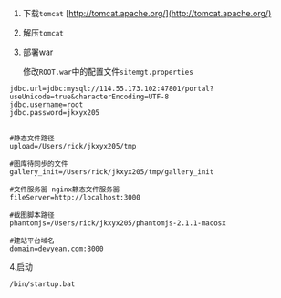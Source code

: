 1. 下载`tomcat` [http://tomcat.apache.org/](http://tomcat.apache.org/)
2. 解压`tomcat`
3. 部署war

   修改`ROOT.war`中的配置文件`sitemgt.properties`

```
jdbc.url=jdbc:mysql://114.55.173.102:47801/portal?useUnicode=true&characterEncoding=UTF-8
jdbc.username=root
jdbc.password=jkxyx205


#静态文件路径
upload=/Users/rick/jkxyx205/tmp

#图库待同步的文件
gallery_init=/Users/rick/jkxyx205/tmp/gallery_init

#文件服务器 nginx静态文件服务器
fileServer=http://localhost:3000

#截图脚本路径
phantomjs=/Users/rick/jkxyx205/phantomjs-2.1.1-macosx

#建站平台域名
domain=devyean.com:8000
```

4.启动

```bash
/bin/startup.bat
```





